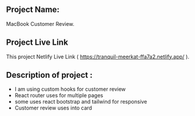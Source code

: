 ## Project Name: 

MacBook Customer Review.

## Project Live Link
This project Netlify Live Link ( https://tranquil-meerkat-ffa7a2.netlify.app/ ).

## Description of project : 
* I am using custom hooks for customer review
* React router uses for multiple pages
* some uses react bootstrap and tailwind for responsive
* Customer review uses into card
